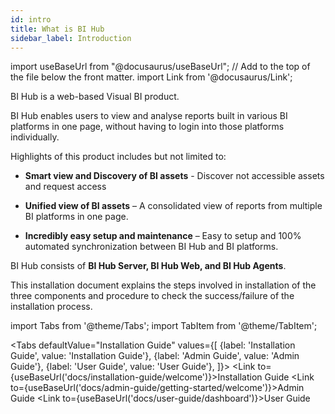 ```yaml
---
id: intro
title: What is BI Hub
sidebar_label: Introduction
---
```


import useBaseUrl from "@docusaurus/useBaseUrl"; // Add to the top of the file below the front matter.
import Link from '@docusaurus/Link';

BI Hub is a web-based Visual BI product.

BI Hub enables users to view and analyse reports built in various BI platforms in one page, without having to login into those platforms individually.

Highlights of this product includes but not limited to:

* **Smart view and Discovery of BI assets** - Discover not accessible assets and request access

* **Unified view of BI assets** – A consolidated view of reports from multiple BI platforms in one page.

* **Incredibly easy setup and maintenance** – Easy to setup and 100% automated synchronization between BI Hub and BI platforms.

BI Hub consists of **BI Hub Server, BI Hub Web, and BI Hub Agents**.

This installation document explains the steps involved in installation of the three components and procedure to check the success/failure of the installation process.

import Tabs from '@theme/Tabs';
import TabItem from '@theme/TabItem';

<Tabs
  defaultValue="Installation Guide"
  values={[
    {label: 'Installation Guide', value: 'Installation Guide'},
    {label: 'Admin Guide', value: 'Admin Guide'},
    {label: 'User Guide', value: 'User Guide'},
  ]}>
  <TabItem value="Installation Guide"><Link to={useBaseUrl('docs/installation-guide/welcome')}>Installation Guide</Link></TabItem>
  <TabItem value="Admin Guide"><Link to={useBaseUrl('docs/admin-guide/getting-started/welcome')}>Admin Guide</Link></TabItem>
  <TabItem value="User Guide"><Link to={useBaseUrl('docs/user-guide/dashboard')}>User Guide</Link></TabItem>
</Tabs>

